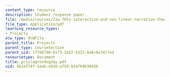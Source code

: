 ```yaml
---
content_type: resource
description: Student response paper.
file: /media/courses/21w-765j-interactive-and-non-linear-narrative-theory-and-practice-spring-2004/4b2af74f5aa6e910a759634769b36450_prislagrondogday.pdf
file_type: application/pdf
learning_resource_types:
- Projects
ocw_type: OCWFile
parent_title: Projects
parent_type: CourseSection
parent_uid: 17f80790-6573-2a22-b323-8a6c6e3417ed
resourcetype: Document
title: prislagrondogday.pdf
uid: 4b2af74f-5aa6-e910-a759-634769b36450
---
```

